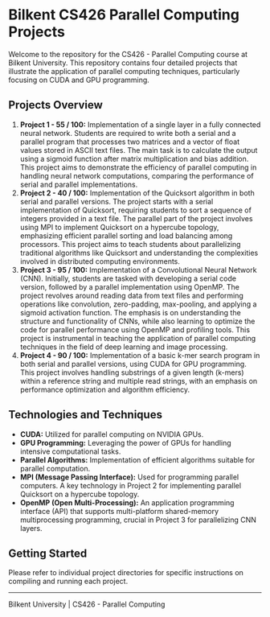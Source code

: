 # Bilkent CS426 Parallel Computing Projects

Welcome to the repository for the CS426 - Parallel Computing course at Bilkent University. This repository contains four detailed projects that illustrate the application of parallel computing techniques, particularly focusing on CUDA and GPU programming.

## Projects Overview

1. **Project 1 - 55 / 100:** Implementation of a single layer in a fully connected neural network. Students are required to write both a serial and a parallel program that processes two matrices and a vector of float values stored in ASCII text files. The main task is to calculate the output using a sigmoid function after matrix multiplication and bias addition. This project aims to demonstrate the efficiency of parallel computing in handling neural network computations, comparing the performance of serial and parallel implementations.
2. **Project 2 - 40 / 100:** Implementation of the Quicksort algorithm in both serial and parallel versions. The project starts with a serial implementation of Quicksort, requiring students to sort a sequence of integers provided in a text file. The parallel part of the project involves using MPI to implement Quicksort on a hypercube topology, emphasizing efficient parallel sorting and load balancing among processors. This project aims to teach students about parallelizing traditional algorithms like Quicksort and understanding the complexities involved in distributed computing environments.
3. **Project 3 - 95 / 100:** Implementation of a Convolutional Neural Network (CNN). Initially, students are tasked with developing a serial code version, followed by a parallel implementation using OpenMP. The project revolves around reading data from text files and performing operations like convolution, zero-padding, max-pooling, and applying a sigmoid activation function. The emphasis is on understanding the structure and functionality of CNNs, while also learning to optimize the code for parallel performance using OpenMP and profiling tools. This project is instrumental in teaching the application of parallel computing techniques in the field of deep learning and image processing.
4. **Project 4 - 90 / 100:** Implementation of a basic k-mer search program in both serial and parallel versions, using CUDA for GPU programming. This project involves handling substrings of a given length (k-mers) within a reference string and multiple read strings, with an emphasis on performance optimization and algorithm efficiency.

## Technologies and Techniques

- **CUDA:** Utilized for parallel computing on NVIDIA GPUs.
- **GPU Programming:** Leveraging the power of GPUs for handling intensive computational tasks.
- **Parallel Algorithms:** Implementation of efficient algorithms suitable for parallel computation.
- **MPI (Message Passing Interface):** Used for programming parallel computers. A key technology in Project 2 for implementing parallel Quicksort on a hypercube topology.
- **OpenMP (Open Multi-Processing):** An application programming interface (API) that supports multi-platform shared-memory multiprocessing programming, crucial in Project 3 for parallelizing CNN layers.
  
## Getting Started

Please refer to individual project directories for specific instructions on compiling and running each project.

---

Bilkent University | CS426 - Parallel Computing
